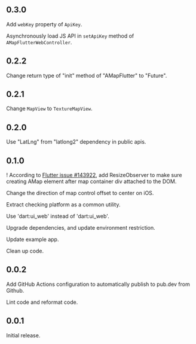 ## 0.3.0

Add ```webKey``` property of ```ApiKey```.

Asynchronously load JS API in ```setApiKey``` method of ```AMapFlutterWebController```.

## 0.2.2

Change return type of "init" method of "AMapFlutter" to "Future".

## 0.2.1

Change ```MapView``` to ```TextureMapView```.

## 0.2.0

Use "LatLng" from "latlong2" dependency in public apis.

## 0.1.0

! According to [Flutter issue #143922](https://github.com/flutter/flutter/issues/143922), 
  add ResizeObserver to make sure creating AMap element after map container div attached to the DOM.

Change the direction of map control offset to center on iOS.

Extract checking platform as a common utility.

Use 'dart:ui_web' instead of 'dart:ui_web'.

Upgrade dependencies, and update environment restriction.

Update example app.

Clean up code.

## 0.0.2

Add GitHub Actions configuration to automatically publish to pub.dev from Github.

Lint code and reformat code.

## 0.0.1

Initial release.
